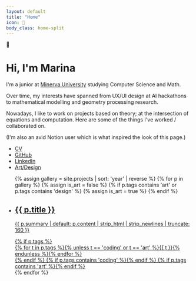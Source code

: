 ```yaml
---
layout: default
title: "Home"
icon: 🧭
body_class: home-split
---
```


<div class="home-split__wrap">
	<div class="home-split__left">
		<div class="home-split__intro">
			<div class="page-icon" aria-label="Compass" title="Compass">🧭</div>
			<h1>Hi, I'm Marina</h1>
			<p class="lead">I'm a junior at <a href="https://www.minerva.edu/" target="_blank" rel="noopener">Minerva University</a> studying Computer Science and Math.</p>
            <p class="lead"> Over time, my interests have spanned from UX/UI design at AI hackathons to mathematical modelling and geometry processing research. </p>
			<p class="lead"> Nowadays, I like to work on projects based on theory; at the intersection of equations and computation. Here are some of the things I've worked / collaborated on.</p>
            <p class="lead">(I'm also an avid Notion user which is what inspired the look of this page.)</p>
			<ul class="home-links">
				<li><a href="assets/docs/Resume_08_2025_MarinaLevay.pdf" target="_blank" rel="noopener">CV</a></li>
				<li><a href="https://github.com/marilevay" target="_blank" rel="noopener">GitHub</a></li>
				<li><a href="https://www.linkedin.com/in/marina-levay/" target="_blank" rel="noopener">LinkedIn</a></li>
				<li><a href="#" class="art-design-btn home-links-toggle" data-filter="art">Art/Design</a></li>
			</ul>
		</div>
	</div>
	<div class="home-split__right">
		<ul class="gallery-grid">
		{% assign gallery = site.projects | sort: 'year' | reverse %}
		{% for p in gallery %}
	{% assign is_art = false %}
	{% if p.tags contains 'art' or p.tags contains 'design' %}
	  {% assign is_art = true %}
	{% endif %}
	<li class="gallery-card" data-type="{% if is_art %}art{% else %}coding{% endif %}" {% if p.github %}data-github="{{ p.github }}"{% endif %} {% if p.demo_url %}data-demo="{{ p.demo_url }}"{% endif %} data-page="{{ p.url | relative_url }}">
		<a href="{{ p.github | default: p.url | relative_url }}" class="gallery-link" target="_blank" rel="noopener">
			<div class="cover"
			  style="
				{% if p.gradient %}background: {{ p.gradient }}{% if p.hero %}, url('{{ p.hero | relative_url }}'){% endif %};{% elsif p.hero %}background: linear-gradient(135deg, #20265dff, #1c88f3ff), url('{{ p.hero | relative_url }}');{% endif %}
				background-size: cover;
				background-position: center;
				background-repeat: no-repeat;">
			</div>
			<div class="meta">
				<h2>{{ p.title }}</h2>
				<p class="summary">{{ p.summary | default: p.content | strip_html | strip_newlines | truncate: 160 }}</p>
				{% if p.tags %}<div class="tags">{% for t in p.tags %}{% unless t == 'coding' or t == 'art' %}<span class="tag">{{ t }}</span>{% endunless %}{% endfor %}</div>{% endif %}
				{% if p.tags contains 'coding' %}<span class="tag" style="display:none">coding</span>{% endif %}
				{% if p.tags contains 'art' %}<span class="tag" style="display:none">art</span>{% endif %}
			</div>
		</a>
	</li>
		{% endfor %}
		</ul>
	</div>
</div>
